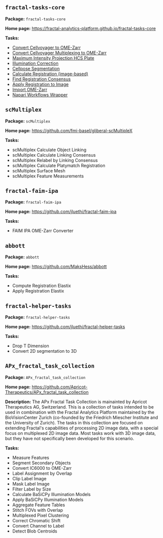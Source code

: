 ## `fractal-tasks-core`
**Package:** `fractal-tasks-core`

**Home page:** https://fractal-analytics-platform.github.io/fractal-tasks-core

**Tasks:**

* [Convert Cellvoyager to OME-Zarr](https://fractal-analytics-platform.github.io/fractal-tasks-core)
* [Convert Cellvoyager Multiplexing to OME-Zarr](https://fractal-analytics-platform.github.io/fractal-tasks-core)
* [Maximum Intensity Projection HCS Plate](https://fractal-analytics-platform.github.io/fractal-tasks-core)
* [Illumination Correction](https://fractal-analytics-platform.github.io/fractal-tasks-core)
* [Cellpose Segmentation](https://fractal-analytics-platform.github.io/fractal-tasks-core)
* [Calculate Registration (image-based)](https://fractal-analytics-platform.github.io/fractal-tasks-core)
* [Find Registration Consensus](https://fractal-analytics-platform.github.io/fractal-tasks-core)
* [Apply Registration to Image](https://fractal-analytics-platform.github.io/fractal-tasks-core)
* [Import OME-Zarr](https://fractal-analytics-platform.github.io/fractal-tasks-core)
* [Napari Workflows Wrapper](https://fractal-analytics-platform.github.io/fractal-tasks-core)


## `scMultiplex`
**Package:** `scMultiplex`

**Home page:** https://github.com/fmi-basel/gliberal-scMultipleX

**Tasks:**

* scMultiplex Calculate Object Linking
* scMultiplex Calculate Linking Consensus
* scMultiplex Relabel by Linking Consensus
* scMultiplex Calculate Platymatch Registration
* scMultiplex Surface Mesh
* scMultiplex Feature Measurements


## `fractal-faim-ipa`
**Package:** `fractal-faim-ipa`

**Home page:** https://github.com/jluethi/fractal-faim-ipa

**Tasks:**

* FAIM IPA OME-Zarr Converter


## `abbott`
**Package:** `abbott`

**Home page:** https://github.com/MaksHess/abbott

**Tasks:**

* Compute Registration Elastix
* Apply Registration Elastix


## `fractal-helper-tasks`
**Package:** `fractal-helper-tasks`

**Home page:** https://github.com/jluethi/fractal-helper-tasks

**Tasks:**

* Drop T Dimension
* Convert 2D segmentation to 3D


## `APx_fractal_task_collection`
**Package:** `APx_fractal_task_collection`

**Home page:** https://github.com/Apricot-Therapeutics/APx_fractal_task_collection

**Description:** The APx Fractal Task Collection is mainainted by Apricot Therapeutics AG, Switzerland. This is a collection of tasks intended to be used in combination with the Fractal Analytics Platform maintained by the BioVisionCenter Zurich (co-founded by the Friedrich Miescher Institute and the University of Zurich). The tasks in this collection are focused on extending Fractal's capabilities of processing 2D image data, with a special focus on multiplexed 2D image data. Most tasks work with 3D image data, but they have not specifically been developed for this scenario.

**Tasks:**

* Measure Features
* Segment Secondary Objects
* Convert IC6000 to OME-Zarr
* Label Assignment by Overlap
* Clip Label Image
* Mask Label Image
* Filter Label by Size
* Calculate BaSiCPy Illumination Models
* Apply BaSiCPy Illumination Models
* Aggregate Feature Tables
* Stitch FOVs with Overlap
* Multiplexed Pixel Clustering
* Correct Chromatic Shift
* Convert Channel to Label
* Detect Blob Centroids
